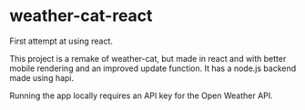 # weather-cat-react

First attempt at using react.

This project is a remake of weather-cat, but made in react and with better mobile rendering and an improved update function. It has a node.js backend made using hapi.

Running the app locally requires an API key for the Open Weather API.
